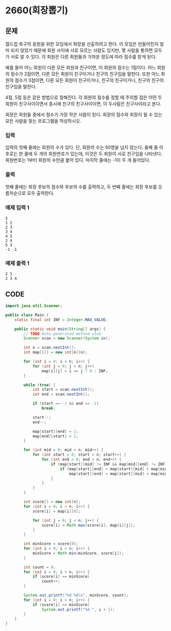 # 2660\(회장뽑기\)

## 문제

월드컵 축구의 응원을 위한 모임에서 회장을 선출하려고 한다. 이 모임은 만들어진지 얼마 되지 않았기 때문에 회원 사이에 서로 모르는 사람도 있지만, 몇 사람을 통하면 모두가 서로 알 수 있다. 각 회원은 다른 회원들과 가까운 정도에 따라 점수를 받게 된다.

예를 들어 어느 회원이 다른 모든 회원과 친구이면, 이 회원의 점수는 1점이다. 어느 회원의 점수가 2점이면, 다른 모든 회원이 친구이거나 친구의 친구임을 말한다. 또한 어느 회원의 점수가 3점이면, 다른 모든 회원이 친구이거나, 친구의 친구이거나, 친구의 친구의 친구임을 말한다.

4점, 5점 등은 같은 방법으로 정해진다. 각 회원의 점수를 정할 때 주의할 점은 어떤 두 회원이 친구사이이면서 동시에 친구의 친구사이이면, 이 두사람은 친구사이라고 본다.

회장은 회원들 중에서 점수가 가장 작은 사람이 된다. 회장의 점수와 회장이 될 수 있는 모든 사람을 찾는 프로그램을 작성하시오.

### 입력

입력의 첫째 줄에는 회원의 수가 있다. 단, 회원의 수는 50명을 넘지 않는다. 둘째 줄 이후로는 한 줄에 두 개의 회원번호가 있는데, 이것은 두 회원이 서로 친구임을 나타낸다. 회원번호는 1부터 회원의 수만큼 붙어 있다. 마지막 줄에는 -1이 두 개 들어있다.

### 출력

첫째 줄에는 회장 후보의 점수와 후보의 수를 출력하고, 두 번째 줄에는 회장 후보를 오름차순으로 모두 출력한다.

### 예제 입력 1

```text
5
1 2
2 3
3 4
4 5
2 4
5 3
-1 -1
```

### 예제 출력 1

```text
2 3
2 3 4
```

## CODE

```java
import java.util.Scanner;

public class Main {
	static final int INF = Integer.MAX_VALUE;

	public static void main(String[] args) {
		// TODO Auto-generated method stub
		Scanner scan = new Scanner(System.in);

		int n = scan.nextInt();
		int map[][] = new int[n][n];

		for (int i = 0; i < n; i++) {
			for (int j = 0; j < n; j++)
				map[i][j] = i == j ? 0 : INF;
		}

		while (true) {
			int start = scan.nextInt();
			int end = scan.nextInt();

			if (start == -1 && end == -1)
				break;

			start--;
			end--;

			map[start][end] = 1;
			map[end][start] = 1;
		}

		for (int mid = 0; mid < n; mid++) {
			for (int start = 0; start < n; start++) {
				for (int end = 0; end < n; end++) {
					if (map[start][mid] != INF && map[mid][end] != INF) {
						if (map[start][end] > map[start][mid] + map[mid][end])
							map[start][end] = map[start][mid] + map[mid][end];
					}
				}
			}
		}

		int score[] = new int[n];
		for (int i = 0; i < n; i++) {
			score[i] = map[i][0];

			for (int j = 0; j < n; j++) {
				score[i] = Math.max(score[i], map[i][j]);
			}
		}

		int minScore = score[0];
		for (int i = 0; i < n; i++) {
			minScore = Math.min(minScore, score[i]);
		}

		int count = 0;
		for (int i = 0; i < n; i++) {
			if (score[i] == minScore)
				count++;
		}

		System.out.printf("%d %d\n", minScore, count);
		for (int i = 0; i < n; i++) {
			if (score[i] == minScore)
				System.out.printf("%d ", i + 1);
		}
	}
}
```

